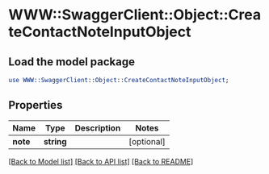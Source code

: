 # WWW::SwaggerClient::Object::CreateContactNoteInputObject

## Load the model package
```perl
use WWW::SwaggerClient::Object::CreateContactNoteInputObject;
```

## Properties
Name | Type | Description | Notes
------------ | ------------- | ------------- | -------------
**note** | **string** |  | [optional] 

[[Back to Model list]](../README.md#documentation-for-models) [[Back to API list]](../README.md#documentation-for-api-endpoints) [[Back to README]](../README.md)


